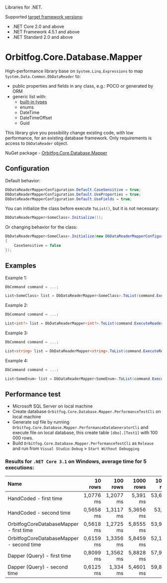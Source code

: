 Libraries for .NET.

Supported [target framework versions](https://docs.microsoft.com/en-us/dotnet/standard/frameworks):
* .NET Core 2.0 and above
* .NET Framework 4.5.1 and above
* .NET Standard 2.0 and above

# Orbitfog.Core.Database.Mapper

High-performance library base on `System.Linq.Expressions` to map `System.Data.Common.DbDataReader` to:
* public properties and fields in any class, e.g.: POCO or generated by ORM
* generic list with:
    * [built-in types](https://docs.microsoft.com/en-us/dotnet/csharp/language-reference/builtin-types/built-in-types)
    * enums
    * DateTime
    * DateTimeOffset
    * Guid

This library give you possibility change existing code, with low performance, for an existing database framework. Only requirements is access to `DbDataReader` object.

NuGet package - [Orbitfog.Core.Database.Mapper](https://www.nuget.org/packages/Orbitfog.Core.Database.Mapper)

## Configuration

Default behavior:
```cs
DbDataReaderMapperConfiguration.Default.CaseSensitive = true;
DbDataReaderMapperConfiguration.Default.UseProperties = true;
DbDataReaderMapperConfiguration.Default.UseFields = true;
```

You can initialize the class before execute `ToList()`, but it is not necessary:
```cs
DbDataReaderMapper<SomeClass>.Initialize());
```

Or changing behavior for the class:
```cs
DbDataReaderMapper<SomeClass>.Initialize(new DbDataReaderMapperConfiguration()
{
    CaseSensitive = false
});
```


## Examples

Example 1:
```cs
DbCommand command = ...;
```
```cs
List<SomeClass> list = DbDataReaderMapper<SomeClass>.ToList(command.ExecuteReader());
```

Example 2:
```cs
DbCommand command = ...;
```
```cs
List<int?> list = DbDataReaderMapper<int?>.ToList(command.ExecuteReader());
```

Example 3:
```cs
DbCommand command = ...;
```
```cs
List<string> list = DbDataReaderMapper<string>.ToList(command.ExecuteReader());
```

Example 4:
```cs
DbCommand command = ...;
```
```cs
List<SomeEnum> list = DbDataReaderMapper<SomeEnum>.ToList(command.ExecuteReader());
```

## Performance test

* Microsoft SQL Server on local machine
* Create database `Orbitfog.Core.Database.Mapper.PerformanceTestCli` on local machine
* Generate sql file by running `Orbitfog.Core.Database.Mapper.PerformanceDataGeneratorCli` and execute file on local database, this create table `[dbo].[Test1]` with 100 000 rows.
* Build `Orbitfog.Core.Database.Mapper.PerformanceTestCli` as `Release` and run from `Visual Studio`: `Debug` > `Start Without Debugging`

### Results for `.NET Core 3.1` on Windows, average time for 5 executions:

| Name | 10 rows | 100 rows | 1000 rows | 10000 rows | 100000 rows |
|:----|----:|----:|----:|----:|----:|
| HandCoded - first time | 1,0776 ms | 1,2077 ms | 5,391 ms  | 53,6101 ms | 560,3239 ms |
| HandCoded - second time | 0,5658 ms | 1,3117 ms | 5,3656 ms  | 53,275 ms | 581,3828 ms |
| OrbitfogCoreDatabaseMapper - first time | 0,5618 ms | 1,2725 ms | 5,8555 ms  | 53,9275 ms | 566,7234 ms |
| OrbitfogCoreDatabaseMapper - second time | 0,6159 ms | 1,3356 ms | 5,8459 ms  | 52,1557 ms | 590,8066 ms |
| Dapper (Query<T>) - first time | 0,8099 ms | 1,3562 ms | 5,8828 ms  | 57,9416 ms | 664,3176 ms |
| Dapper (Query<T>) - second time | 0,6125 ms | 1,334 ms | 5,4601 ms  | 59,8265 ms | 665,3886 ms |
